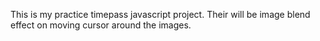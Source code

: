 This is my practice timepass javascript project.
Their will be image blend effect on moving cursor around the images.
